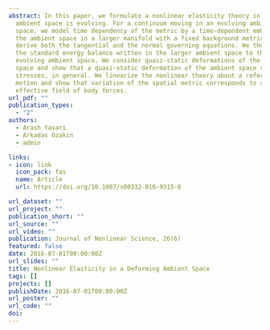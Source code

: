 ```yaml
---
abstract: In this paper, we formulate a nonlinear elasticity theory in which the
  ambient space is evolving. For a continuum moving in an evolving ambient
  space, we model time dependency of the metric by a time-dependent embedding of
  the ambient space in a larger manifold with a fixed background metric. We
  derive both the tangential and the normal governing equations. We then reduce
  the standard energy balance written in the larger ambient space to that in the
  evolving ambient space. We consider quasi-static deformations of the ambient
  space and show that a quasi-static deformation of the ambient space results in
  stresses, in general. We linearize the nonlinear theory about a reference
  motion and show that variation of the spatial metric corresponds to an
  effective field of body forces.
url_pdf: ""
publication_types:
  - "2"
authors:
  - Arash Yavari
  - Arkadas Ozakin
  - admin

links:
- icon: link
  icon_pack: fas
  name: Article
  url: https://doi.org/10.1007/s00332-016-9315-8

url_dataset: ""
url_project: ""
publication_short: ""
url_source: ""
url_video: ""
publication: Journal of Nonlinear Science, 26(6)
featured: false
date: 2016-07-01T00:00:00Z
url_slides: ""
title: Nonlinear Elasticity in a Deforming Ambient Space
tags: []
projects: []
publishDate: 2016-07-01T00:00:00Z
url_poster: ""
url_code: ""
doi: 
---
```


